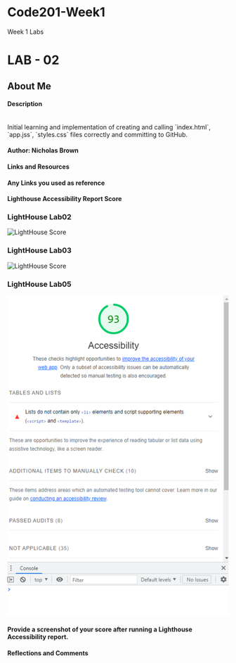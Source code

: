 # Code201-Week1
Week 1 Labs

# LAB - 02

## About Me


#### Description
<br>
Initial learning and implementation of creating and calling `index.html`, `app.jss`, `styles.css` files correctly and committing to GitHub.

#### Author: Nicholas Brown

#### Links and Resources

#### Any Links you used as reference

#### Lighthouse Accessibility Report Score

### LightHouse Lab02

![LightHouse Score](img/LightHouseLab2.png)

### LightHouse Lab03

![LightHouse Score](img/LightHouseLab03.png)

### LightHouse Lab05

![LightHouse Score](img/LightHouseLab05.png)


#### Provide a screenshot of your score after running a Lighthouse Accessibility report.

#### Reflections and Comments